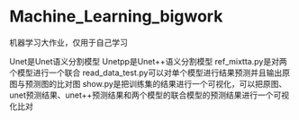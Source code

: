 # Machine_Learning_bigwork
机器学习大作业，仅用于自己学习


 Unet是Unet语义分割模型 
 Unetpp是Unet++语义分割模型 
 ref_mixtta.py是对两个模型进行一个联合 
 read_data_test.py可以对单个模型进行结果预测并且输出原图与预测图的比对图 
 show.py是把训练集的结果进行一个可视化，可以把原图、unet预测结果、unet++预测结果和两个模型的联合模型的预测结果进行一个可视化比对 
